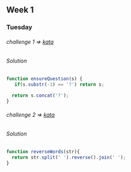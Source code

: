 ## Week 1

### Tuesday

###### challenge 1 => [kata](https://www.codewars.com/kata/5866fc43395d9138a7000006 "Kata")

###### Solution

```javascript
function ensureQuestion(s) {
   if(s.substr(-1) == '?') return s;

  return s.concat('?');
}
```

###### challenge 2 => [kata](https://www.codewars.com/kata/51c8991dee245d7ddf00000e "Kata")

###### Solution

```javascript
function reverseWords(str){
  return str.split(' ').reverse().join(' ');
}
```

